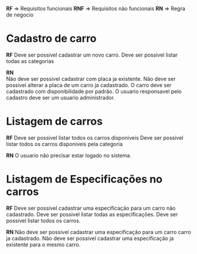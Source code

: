 **RF**  => Requisitos funcionais
**RNF** => Requisitos não funcionais
**RN**  => Regra de negocio

# Cadastro de carro

**RF** 
  Deve ser possivel cadastrar um novo carro.
  Deve ser possivel listar todas as categorias

**RN**  
  Não deve ser possivel cadastrar com placa ja existente.
  Não deve ser possivel alterar a placa de um carro ja cadastrado.
  O carro deve ser cadastrado com disponibilidade por padrão.
  O usuario responsavel pelo cadastro deve ser um usuario administrador.

# Listagem de carros

**RF** 
  Deve ser possivel listar todos os carros disponiveis
  Deve ser possivel listar todos os carros disponiveis pela categoria

**RN**
  O usuario não precisar estar logado no  sistema.

# Listagem de Especificações no carros

**RF** 
  Deve ser possivel cadastrar uma especificação para um carro não cadastrado.
  Deve ser possivel listar todas as especificações.
  Deve ser possivel listar todos os carros.

**RN**
  Não deve ser possivel cadastrar uma especificação para um carro carro ja cadastrado.
  Não deve ser possivel cadastrar uma especificação ja existente para o mesmo carro.